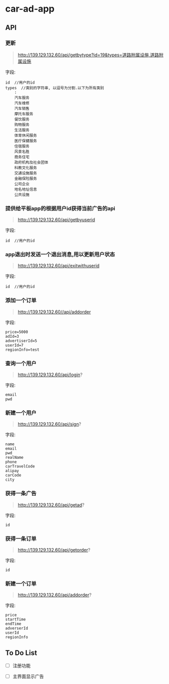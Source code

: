 # car-ad-app

## API

### 更新

>http://139.129.132.60/api/getbytype?id=19&types=道路附属设施,道路附属设施

字段:
```
id  //用户的id
types  //类别的字符串, 以逗号为分割.以下为所有类别
    :   
    汽车服务
    汽车维修
    汽车销售
    摩托车服务
    餐饮服务
    购物服务
    生活服务
    体育休闲服务
    医疗保健服务
    住宿服务
    风景名胜
    商务住宅
    政府机构及社会团体
    科教文化服务
    交通设施服务
    金融保险服务
    公司企业
    地名地址信息
    公共设施
```

### 提供给平板app的根据用户id获得当前广告的api

>http://139.129.132.60/api/getbyuserid

字段:
```
id  //用户的id
```

### app退出时发送一个退出消息,用以更新用户状态

>http://139.129.132.60/api/exitwithuserid

字段:
```
id  //用户的id
```

### 添加一个订单

>http://139.129.132.60//api/addorder

字段:
```
price=5000
adId=3
advertiserId=5
userId=7
regionInfo=test
```

### 查询一个用户

>http://139.129.132.60/api/login?

字段:
```
email
pwd
```

### 新建一个用户

>http://139.129.132.60/api/sign?

字段:
```
name
email
pwd
realName
phone
carTravelCode
alipay
carCode
city
```

### 获得一条广告

>http://139.129.132.60/api/getad?

字段:
```
id
```

### 获得一条订单

>http://139.129.132.60/api/getorder?

字段:
```
id
```

### 新建一个订单

>http://139.129.132.60/api/addorder?

字段:
```
price
startTime
endTime
adverserId
userId
regionInfo
```




## To Do List

- [ ] 注册功能
- [ ] 主界面显示广告


